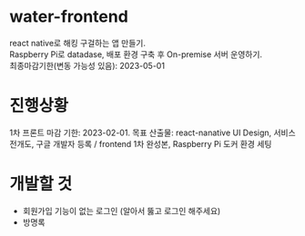 # water-frontend
react native로 해킹 구걸하는 앱 만들기.    
Raspberry Pi로 datadase, 배포 환경 구축 후 On-premise 서버 운영하기.     
최종마감기한(변동 가능성 있음): 2023-05-01

# 진행상황
1차 프론트 마감 기한: 2023-02-01. 
목표 산출물: react-nanative UI Design, 서비스 전개도, 구글 개발자 등록 / frontend 1차 완성본, Raspberry Pi 도커 환경 세팅

# 개발할 것
- 회원가입 기능이 없는 로그인 (알아서 뚫고 로그인 해주세요)
- 방명록

